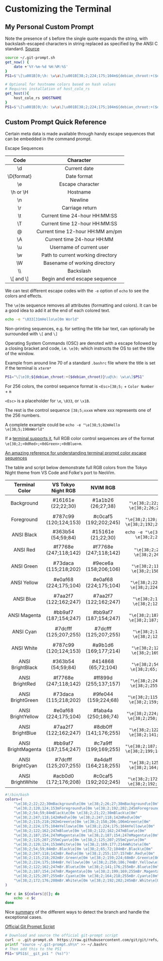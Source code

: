 # Customizing the Terminal

## My Personal Custom Prompt

Note the presence of `$` before the single quote expands the string, with backslash-escaped characters in string replaced as specified by the ANSI C standard. [Source](https://www.gnu.org/software/bash/manual/html_node/ANSI_002dC-Quoting.html#ANSI_002dC-Quoting)

```bash
source ~/.git-prompt.sh
get_now() {
    date +'%Y-%m-%d %H:%M:%S'
}
PS1=$'\[\u001B]0;\h: \w\a\]\u001B[38;2;224;175;104m${debian_chroot:+($debian_chroot)}\u001B[38;2;115;218;202m\u001B[38;2;192;202;245m: \u001B[38;2;122;162;247m\w\u001B[38;2;247;118;142m$(__git_ps1 " (%s)")\u001B[38;2;54;59;84m - $(get_now)\n\u001B[38;2;192;202;245m>'

# Optional for hostname colors based on hash values
# Requires installation of host_colo_rs
get_host(){
    host_colo_rs $HOSTNAME
}
PS1=$'\[\u001B]0;\h: \w\a\]\u001B[38;2;224;175;104m${debian_chroot:+($debian_chroot)}$(get_host)\h\u001B[38;2;192;202;245m: \u001B[38;2;122;162;247m\w\u001B[38;2;247;118;142m$(__git_ps1 " (%s)")\u001B[38;2;54;59;84m - $(get_now)\n\u001B[38;2;192;202;245m>'
```

## Custom Prompt Quick Reference

Certain meta data is made available through handy escape sequences that can be embedded in the command prompt.

Escape Sequences

|       Code        |             Character             |
| :---------------: | :-------------------------------: |
|        \d         |           Current date            |
|    \D{format}     |            Date format            |
|        \e         |         Escape character          |
|     \h or \H      |             Hostname              |
|        \n         |              Newline              |
|        \r         |          Carriage return          |
|        \t         |   Current time 24-hour HH:MM:SS   |
|        \T         |   Current time 12-hour HH:MM:SS   |
|        \@         | Current time 12-hour HH:MM am/pm  |
|        \A         |    Current time 24-hour HH:MM     |
|        \u         |     Username of current user      |
|        \w         | Path to current working directory |
|        \W         |   Basename of working directory   |
|    &#92;&#92;     |             Backslash             |
| &#92;[ and &#92;] |   Begin and end escape sequence   |

We can test different escape codes with the `-e` option of `echo` to see the colors and effects.

The `\e[0m` sequence removes all attributes (formatting and colors). It can be a good idea to add it at the end of each colored text.

```bash
echo -e "\033[31mHello\e[0m World"
```

Non-printing sequences, e.g. for setting the title bar text, can optionally be surrounded with `\[` and `\]`

Operating System Commands (OSC) are denoted with a escape followed by a closing bracket and code, i.e. `\e]0;` which instructs the OS to set the title of the window.

Example from around line 70 of a standard `.bashrc` file where the title is set if the terminal is `xterm*`

```bash
PS1="\[\e]0;${debian_chroot:+($debian_chroot)}\u@\h: \w\a\]$PS1"
```

For 256 colors, the control sequence format is `<Esc>[38;5;` + `Color Number` + `m`

`<Esc>` is a placeholder for `\e`, `\033`, or `\x1B`.

The rest is the control sequence `[38;5;xxxm` where xxx represents one of the 256 numbers.

A complete example could be `echo -e "\e[38;5;82mHello \e[38;5;198mWorld"`

If a [terminal supports it](https://github.com/termstandard/colors), full RGB color control sequences are of the format `\e[38;2;<0dRed>;<0dGreen>;<0dBlue>m`.

[An amazing reference for understanding terminal prompt color escape sequences](https://misc.flogisoft.com/bash/tip_colors_and_formatting)

The table and script below demonstrate full RGB colors from the Tokyo Night theme from VS Code and Folke's port to NeoVim.

|   Terminal Color   |  VS Tokyo Night RGB   |       NVIM RGB        |                                        Test                                         |
| :----------------: | :-------------------: | :-------------------: | :---------------------------------------------------------------------------------: |
|     Background     |  #16161e (22;22;30)   |  #1a1b26 (26;27;38)   |    `echo -e "\e[38;2;22;22;30mBackground\e[0m \e[38;2;26;27;38mBackground\e[0m"`    |
|     Foreground     | #787c99 (120;124;153) | #c0caf5 (192;202;245) | `echo -e "\e[38;2;120;124;153mForeground\e[0m \e[38;2;192;202;245mForeground\e[0m"` |
|     ANSI Black     |  #363b54 (54;59;84)   |  #15161e (21;22;30)   |         `echo -e "\e[38;2;54;59;84mBlack\e[0m \e[38;2;21;22;30mBlack\e[0m"`         |
|      ANSI Red      | #f7768e (247;118;142) | #f7768e (247;118;142) |        `echo -e "\e[38;2;247;118;142mRed\e[0m \e[38;2;247;118;142mRed\e[0m"`        |
|     ANSI Green     | #73daca (115;218;202) | #9ece6a (158;206;106) |      `echo -e "\e[38;2;115;218;202mGreen\e[0m \e[38;2;158;206;106mGreen\e[0m"`      |
|    ANSI Yellow     | #e0af68 (224;175;104) | #e0af68 (224;175;104) |     `echo -e "\e[38;2;224;175;104mYellow\e[0m \e[38;2;224;175;104mYellow\e[0m"`     |
|     ANSI Blue      | #7aa2f7 (122;162;247) | #7aa2f7 (122;162;247) |       `echo -e "\e[38;2;122;162;247mBlue\e[0m \e[38;2;122;162;247mBlue\e[0m"`       |
|    ANSI Magenta    | #bb9af7 (187;154;247) | #bb9af7 (187;154;247) |    `echo -e "\e[38;2;187;154;247mMagenta\e[0m \e[38;2;187;154;247mMagenta\e[0m"`    |
|     ANSI Cyan      | #7dcfff (125;207;255) | #7dcfff (125;207;255) |       `echo -e "\e[38;2;125;207;255mCyan\e[0m \e[38;2;125;207;255mCyan\e[0m"`       |
|     ANSI White     | #787c99 (120;124;153) | #a9b1d6 (169;177;214) |      `echo -e "\e[38;2;120;124;153mWhite\e[0m \e[38;2;169;177;214mWhite\e[0m"`      |
|  ANSI BrightBlack  |  #363b54 (54;59;84)   |  #414868 (65;72;104)  |     `echo -e "\e[38;2;54;59;84mBr.Black\e[0m \e[38;2;65;72;104mBr.Black\e[0m"`      |
|   ANSI BrightRed   | #f7768e (247;118;142) | #ff899d (255;137;157) |     `echo -e "\e[38;2;247;118;142mBr.Red\e[0m \e[38;2;255;137;157mBr.Red\e[0m"`     |
|  ANSI BrightGreen  | #73daca (115;218;202) | #9fe044 (159;224;68)  |   `echo -e "\e[38;2;115;218;202mBr.Green\e[0m \e[38;2;159;224;68mBr.Green\e[0m"`    |
| ANSI BrightYellow  | #e0af68 (224;175;104) | #faba4a (250;186;74)  |  `echo -e "\e[38;2;224;175;104mBr.Yellow\e[0m \e[38;2;250;186;74mBr.Yellow\e[0m"`   |
|  ANSI BrightBlue   | #7aa2f7 (122;162;247) | #8db0ff (141;176;255) |    `echo -e "\e[38;2;122;162;247mBr.Blue\e[0m \e[38;2;141;176;255mBr.Blue\e[0m"`    |
| ANSI BrightMagenta | #bb9af7 (187;154;247) | #c7a9ff (199;169;255) | `echo -e "\e[38;2;187;154;247mBr.Magenta\e[0m \e[38;2;199;169;255mBr.Magenta\e[0m"` |
|  ANSI BrightCyan   | #7dcfff (125;207;255) | #a4daff (164;218;255) |    `echo -e "\e[38;2;125;207;255mBr.Cyan\e[0m \e[38;2;164;218;255mBr.Cyan\e[0m"`    |
|  ANSI BrightWhite  | #acb0d0 (172;176;208) | #c0caf5 (192;202;245) |   `echo -e "\e[38;2;172;176;208mBr.White\e[0m \e[38;2;192;202;245mBr.White\e[0m"`   |

```bash
#!/bin/bash
colors=(
    "\e[38;2;22;22;30mBackground\e[0m \e[38;2;26;27;38mBackground\e[0m"
    "\e[38;2;120;124;153mForeground\e[0m \e[38;2;192;202;245mForeground\e[0m"
    "\e[38;2;54;59;84mBlack\e[0m \e[38;2;21;22;30mBlack\e[0m"
    "\e[38;2;247;118;142mRed\e[0m \e[38;2;247;118;142mRed\e[0m"
    "\e[38;2;115;218;202mGreen\e[0m \e[38;2;158;206;106mGreen\e[0m"
    "\e[38;2;224;175;104mYellow\e[0m \e[38;2;224;175;104mYellow\e[0m"
    "\e[38;2;122;162;247mBlue\e[0m \e[38;2;122;162;247mBlue\e[0m"
    "\e[38;2;187;154;247mMagenta\e[0m \e[38;2;187;154;247mMagenta\e[0m"
    "\e[38;2;125;207;255mCyan\e[0m \e[38;2;125;207;255mCyan\e[0m"
    "\e[38;2;120;124;153mWhite\e[0m \e[38;2;169;177;214mWhite\e[0m"
    "\e[38;2;54;59;84mBr.Black\e[0m \e[38;2;65;72;104mBr.Black\e[0m"
    "\e[38;2;247;118;142mBr.Red\e[0m \e[38;2;255;137;157mBr.Red\e[0m"
    "\e[38;2;115;218;202mBr.Green\e[0m \e[38;2;159;224;68mBr.Green\e[0m"
    "\e[38;2;224;175;104mBr.Yellow\e[0m \e[38;2;250;186;74mBr.Yellow\e[0m"
    "\e[38;2;122;162;247mBr.Blue\e[0m \e[38;2;141;176;255mBr.Blue\e[0m"
    "\e[38;2;187;154;247mBr.Magenta\e[0m \e[38;2;199;169;255mBr.Magenta\e[0m"
    "\e[38;2;125;207;255mBr.Cyan\e[0m \e[38;2;164;218;255mBr.Cyan\e[0m"
    "\e[38;2;172;176;208mBr.White\e[0m \e[38;2;192;202;245mBr.White\e[0m"
)

for c in ${colors[@]}; do
    echo -e $c
done
```

Nice [summary](https://stackoverflow.com/questions/6245570/how-do-i-get-the-current-branch-name-in-git) of the different ways to detect the branch and handle the exceptional cases.

[Official Git Prompt Script](https://raw.githubusercontent.com/git/git/refs/heads/master/contrib/completion/git-prompt.sh)

```bash
# Download and source the official git-prompt script
curl -o .git-prompt.sh  https://raw.githubusercontent.com/git/git/refs/heads/master/contrib/completion/git-prompt.sh
printf "source ~/.git-prompt.sh\n" >> ~/.bashrc
# Then add this to the PS1
PS1='$PS1$(__git_ps1 " (%s)")'
```
